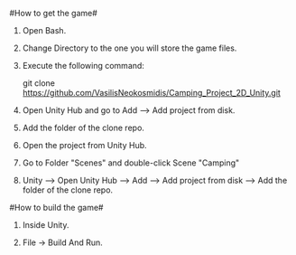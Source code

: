 #How to get the game#


1. Open Bash.
2. Change Directory to the one you will store the game files.
3. Execute the following command:
  
   git clone https://github.com/VasilisNeokosmidis/Camping_Project_2D_Unity.git

6. Open Unity Hub and go to  Add --> Add project from disk.
7. Add the folder of the clone repo.
8. Open the project from Unity Hub.
9. Go to Folder "Scenes" and double-click Scene "Camping"


2. Unity
   --> Open Unity Hub --> Add --> Add project from disk --> Add the folder of the clone repo.


#How to build the game#
1. Inside Unity.
   
2. File -> Build And Run.
